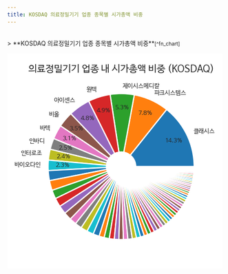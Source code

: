 ```yaml
---
title: KOSDAQ 의료정밀기기 업종 종목별 시가총액 비중
---
```

<br>
> **KOSDAQ 의료정밀기기 업종 종목별 시가총액 비중<a id="pie"></a>**<small>[^fn_chart]</small>

![294090](images/kosdaq_업종_의료정밀기기_종목.png)